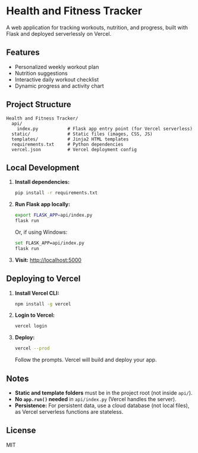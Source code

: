 # Health and Fitness Tracker

A web application for tracking workouts, nutrition, and progress, built with Flask and deployed serverlessly on Vercel.

## Features
- Personalized weekly workout plan
- Nutrition suggestions
- Interactive daily workout checklist
- Dynamic progress and activity chart

## Project Structure
```
Health and Fitness Tracker/
  api/
    index.py           # Flask app entry point (for Vercel serverless)
  static/              # Static files (images, CSS, JS)
  templates/           # Jinja2 HTML templates
  requirements.txt     # Python dependencies
  vercel.json          # Vercel deployment config
```

## Local Development
1. **Install dependencies:**
   ```sh
   pip install -r requirements.txt
   ```
2. **Run Flask app locally:**
   ```sh
   export FLASK_APP=api/index.py
   flask run
   ```
   Or, if using Windows:
   ```sh
   set FLASK_APP=api/index.py
   flask run
   ```
3. **Visit:** [http://localhost:5000](http://localhost:5000)

## Deploying to Vercel
1. **Install Vercel CLI:**
   ```sh
   npm install -g vercel
   ```
2. **Login to Vercel:**
   ```sh
   vercel login
   ```
3. **Deploy:**
   ```sh
   vercel --prod
   ```
   Follow the prompts. Vercel will build and deploy your app.

## Notes
- **Static and template folders** must be in the project root (not inside `api/`).
- **No `app.run()` needed** in `api/index.py` (Vercel handles the server).
- **Persistence:** For persistent data, use a cloud database (not local files), as Vercel serverless functions are stateless.

## License
MIT 